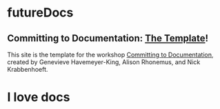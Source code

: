 # futureDocs
## Committing to Documentation: [The Template](https://ctodocs.github.io/futureDocs/)!
This site is the template for the workshop [Committing to Documentation](https://ctodocs.github.io/ctod/), created by Genevieve Havemeyer-King, Alison Rhonemus, and Nick Krabbenhoeft. 


# I love docs